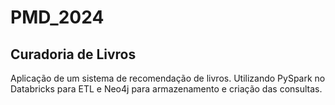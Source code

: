 # PMD_2024
## Curadoria de Livros
Aplicação de um sistema de recomendação de livros. Utilizando PySpark no Databricks para ETL e Neo4j para armazenamento e criação das consultas.
